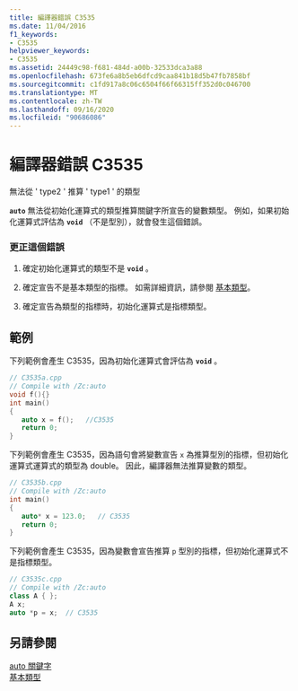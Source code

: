 ```yaml
---
title: 編譯器錯誤 C3535
ms.date: 11/04/2016
f1_keywords:
- C3535
helpviewer_keywords:
- C3535
ms.assetid: 24449c98-f681-484d-a00b-32533dca3a88
ms.openlocfilehash: 673fe6a8b5eb6dfcd9caa841b18d5b47fb7858bf
ms.sourcegitcommit: c1fd917a8c06c6504f66f66315ff352d0c046700
ms.translationtype: MT
ms.contentlocale: zh-TW
ms.lasthandoff: 09/16/2020
ms.locfileid: "90686086"
---
```

# <a name="compiler-error-c3535"></a>編譯器錯誤 C3535

無法從 ' type2 ' 推算 ' type1 ' 的類型

**`auto`** 無法從初始化運算式的類型推算關鍵字所宣告的變數類型。 例如，如果初始化運算式評估為 **`void`** （不是型別），就會發生這個錯誤。

### <a name="to-correct-this-error"></a>更正這個錯誤

1. 確定初始化運算式的類型不是 **`void`** 。

1. 確定宣告不是基本類型的指標。 如需詳細資訊，請參閱 [基本類型](../../cpp/fundamental-types-cpp.md)。

1. 確定宣告為類型的指標時，初始化運算式是指標類型。

## <a name="examples"></a>範例

下列範例會產生 C3535，因為初始化運算式會評估為 **`void`** 。

```cpp
// C3535a.cpp
// Compile with /Zc:auto
void f(){}
int main()
{
   auto x = f();   //C3535
   return 0;
}
```

下列範例會產生 C3535，因為語句會將變數宣告 `x` 為推算型別的指標，但初始化運算式運算式的類型為 double。 因此，編譯器無法推算變數的類型。

```cpp
// C3535b.cpp
// Compile with /Zc:auto
int main()
{
   auto* x = 123.0;   // C3535
   return 0;
}
```

下列範例會產生 C3535，因為變數會宣告推算 `p` 型別的指標，但初始化運算式不是指標類型。

```cpp
// C3535c.cpp
// Compile with /Zc:auto
class A { };
A x;
auto *p = x;  // C3535
```

## <a name="see-also"></a>另請參閱

[auto 關鍵字](../../cpp/auto-keyword.md)<br/>
[基本類型](../../cpp/fundamental-types-cpp.md)
